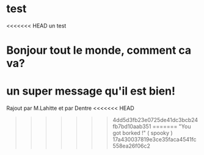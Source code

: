 # test
<<<<<<< HEAD
un test
# Bonjour tout le monde, comment ca va?
un super message qu'il est bien!
=======
Rajout par M.Lahitte
et par Dentre
<<<<<<< HEAD
>>>>>>> 4dd5d3fb23e0725de41dc3bcb24fb7bd10aab351
=======
"You got borked !" ( spooky )
>>>>>>> 17a430037819e3ce35faca4541fc558ea26f06c2
